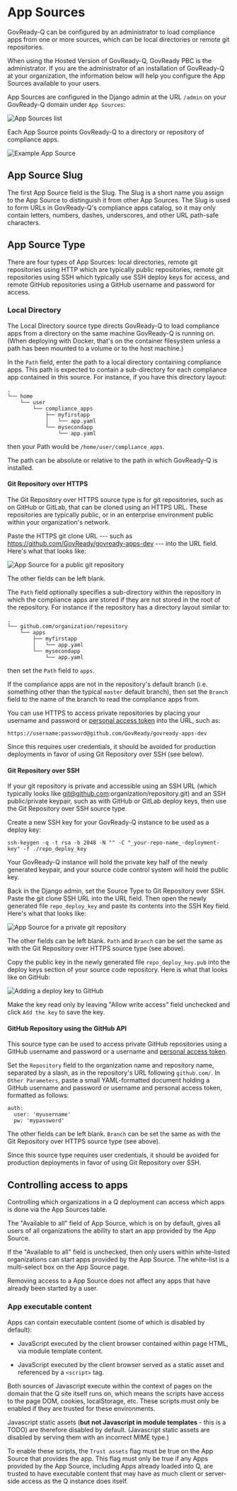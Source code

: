 # App Sources

GovReady-Q can be configured by an administrator to load compliance apps from one or more sources, which can be local directories or remote git repositories.

When using the Hosted Version of GovReady-Q, GovReady PBC is the administrator. If you are the administrator of an installation of GovReady-Q at your organization, the information below will help you configure the App Sources available to your users.

App Sources are configured in the Django admin at the URL `/admin` on your GovReady-Q domain under `App Sources`:

![App Sources list](assets/appsources_list.png)

Each App Source points GovReady-Q to a directory or repository of compliance apps.

![Example App Source](assets/appsource_git_https.png)

## App Source Slug

The first App Source field is the Slug. The Slug is a short name you assign to the App Source to distinguish it from other App Sources. The Slug is used to form URLs in GovReady-Q's compliance apps catalog, so it may only contain letters, numbers, dashes, underscores, and other URL path-safe characters.

## App Source Type

There are four types of App Sources: local directories, remote git repositories using HTTP which are typically public repositories, remote git repositories using SSH which typically use SSH deploy keys for access, and remote GitHub repositories using a GitHub username and password for access.

### Local Directory

The Local Directory source type directs GovReady-Q to load compliance apps from a directory on the same machine GovReady-Q is running on. (When deploying with Docker, that's on the container filesystem unless a path has been mounted to a volume or to the host machine.)

In the `Path` field, enter the path to a local directory containing compliance apps. This path is expected to contain a sub-directory for each compliance app contained in this source. For instance, if you have this directory layout:

	.
	└── home
	    └── user
	        └── compliance_apps
	            ├── myfirstapp
	            │   └── app.yaml
	            └── mysecondapp
	                └── app.yaml
	
then your Path would be `/home/user/compliance_apps`.

The path can be absolute or relative to the path in which GovReady-Q is installed.

#### Git Repository over HTTPS

The Git Repository over HTTPS source type is for git repositories, such as on GitHub or GitLab, that can be cloned using an HTTPS URL. These repositories are typically public, or in an enterprise environment public within your organization's network.

Paste the HTTPS git clone URL --- such as https://github.com/GovReady/govready-apps-dev --- into the URL field. Here's what that looks like:

![App Source for a public git repository](assets/appsource_git_https.png)

The other fields can be left blank.

The `Path` field optionally specifies a sub-directory within the repository in which the compliance apps are stored if they are not stored in the root of the repository. For instance if the repository has a directory layout similar to:

	.
	└── github.com/organization/repository
	    └── apps
	        ├── myfirstapp
	        │   └── app.yaml
	        └── mysecondapp
	            └── app.yaml

then set the `Path` field to `apps`.

If the compliance apps are not in the repository's default branch (i.e. something other than the typical `master` default branch), then set the `Branch` field to the name of the branch to read the compliance apps from.

You can use HTTPS to access private repositories by placing your username and password or [personal access token](https://help.github.com/articles/creating-a-personal-access-token-for-the-command-line/) into the URL, such as:

    https://username:password@github.com/GovReady/govready-apps-dev

Since this requires user credentials, it should be avoided for production deployments in favor of using Git Repository over SSH (see below).

#### Git Repository over SSH

If your git repository is private and accessible using an SSH URL (which typically looks like git@github.com:organization/repository.git) and an SSH public/private keypair, such as with GitHub or GitLab deploy keys, then use the Git Repository over SSH source type.

Create a new SSH key for your GovReady-Q instance to be used as a deploy key:

	ssh-keygen -q -t rsa -b 2048 -N "" -C "_your-repo-name_-deployment-key" -f ./repo_deploy_key

Your GovReady-Q instance will hold the private key half of the newly generated keypair, and your source code control system will hold the public key.

Back in the Django admin, set the Source Type to Git Repository over SSH. Paste the git clone SSH URL into the URL field. Then open the newly generated file `repo_deploy_key` and paste its contents into the SSH Key field. Here's what that looks like:

![App Source for a private git repository](assets/appsource_git_ssh.png)

The other fields can be left blank. `Path` and `Branch` can be set the same as with the Git Repository over HTTPS source type (see above).

Copy the public key in the newly generated file `repo_deploy_key.pub` into the deploy keys section of your source code repository. Here is what that looks like on GitHub:

![Adding a deploy key to GitHub](assets/github_deploy_key_add.png)

Make the key read only by leaving "Allow write access" field unchecked and click `Add the key` to save the key.

#### GitHub Repository using the GitHub API

This source type can be used to access private GitHub repositories using a GitHub username and password or a username and [personal access token](https://help.github.com/articles/creating-a-personal-access-token-for-the-command-line/).

Set the `Repository` field to the organization name and repository name, separated by a slash, as in the repository's URL following `github.com/`. In `Other Parameters`, paste a small YAML-formatted document holding a GitHub username and password or username and personal access token, formatted as follows:

	auth:
	  user: 'myusername'
	  pw: 'mypassword'

The other fields can be left blank. `Branch` can be set the same as with the Git Repository over HTTPS source type (see above).

Since this source type requires user credentials, it should be avoided for production deployments in favor of using Git Repository over SSH.


## Controlling access to apps

Controlling which organizations in a Q deployment can access which apps is done via the App Sources table.

The "Available to all" field of App Source, which is on by default, gives all users of all organizations the ability to start an app provided by the App Source. 

If the "Available to all" field is unchecked, then only users within white-listed organizations can start apps provided by the App Source. The white-list is a multi-select box on the App Source page.

Removing access to a App Source does not affect any apps that have already been started by a user.


### App executable content

Apps can contain executable content (some of which is disabled by default):

* JavaScript executed by the client browser contained within page HTML, via module template content.

* JavaScript executed by the client browser served as a static asset and referenced by a `<script>` tag.

Both sources of Javascript execute within the context of pages on the domain that the Q site itself runs on, which means the scripts have access to the page DOM, cookies, localStorage, etc. These scripts must only be enabled if they are trusted for these environments.

Javascript static assets  (**but not Javascript in module templates** - this is a TODO) are therefore disabled by default. (Javascript static assets are disabled by serving them with an incorrect MIME type.)

To enable these scripts, the `Trust assets` flag must be true on the App Source that provides the app. This flag must only be true if any Apps provided by the App Source, including Apps already loaded into Q, are trusted to have executable content that may have as much client or server-side access as the Q instance does itself.